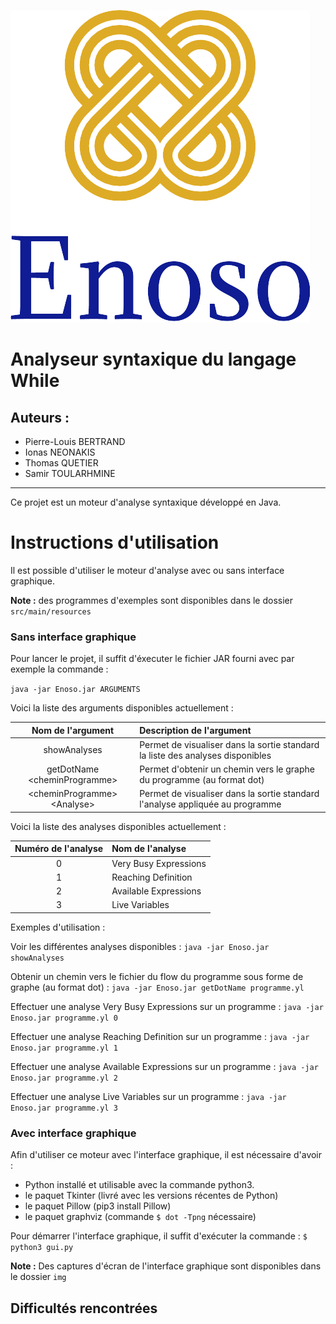 
![](img/logo_small.png)

# Analyseur syntaxique du langage While

## Auteurs :
- Pierre-Louis BERTRAND
- Ionas NEONAKIS
- Thomas QUETIER
- Samir TOULARHMINE

---

Ce projet est un moteur d'analyse syntaxique développé en Java.

# Instructions d'utilisation

Il est possible d'utiliser le moteur d'analyse avec ou sans interface graphique.

**Note :** des programmes d'exemples sont disponibles dans le dossier ```src/main/resources```

### Sans interface graphique
Pour lancer le projet, il suffit d'éxecuter le fichier JAR fourni avec par exemple la commande : 

``` java -jar Enoso.jar ARGUMENTS ```

Voici la liste des arguments disponibles actuellement :

|        Nom de l'argument        | Description de l'argument                                                      |
|:-------------------------------:|:-------------------------------------------------------------------------------|
|          showAnalyses           | Permet de visualiser dans la sortie standard la liste des analyses disponibles |
| getDotName \<cheminProgramme\>  | Permet d'obtenir un chemin vers le graphe du programme (au format dot)         |
| \<cheminProgramme\> \<Analyse\> | Permet de visualiser dans la sortie standard l'analyse appliquée au programme  |


Voici la liste des analyses disponibles actuellement :

| Numéro de l'analyse | Nom de l'analyse      |
|:-------------------:|:----------------------|
|          0          | Very Busy Expressions |
|          1          | Reaching Definition   |
|          2          | Available Expressions |
|          3          | Live Variables        |

Exemples d'utilisation :

Voir les différentes analyses disponibles :
```java -jar Enoso.jar showAnalyses```

Obtenir un chemin vers le fichier du flow du programme sous forme de graphe (au format dot) :
```java -jar Enoso.jar getDotName programme.yl```

Effectuer une analyse Very Busy Expressions sur un programme :
```java -jar Enoso.jar programme.yl 0```

Effectuer une analyse Reaching Definition sur un programme :
```java -jar Enoso.jar programme.yl 1```

Effectuer une analyse Available Expressions sur un programme :
```java -jar Enoso.jar programme.yl 2```

Effectuer une analyse Live Variables sur un programme :
```java -jar Enoso.jar programme.yl 3```


### Avec interface graphique

Afin d'utiliser ce moteur avec l'interface graphique, il est nécessaire d'avoir :

- Python installé et utilisable avec la commande python3.
- le paquet Tkinter (livré avec les versions récentes de Python) 
- le paquet Pillow (pip3 install Pillow) 
- le paquet graphviz (commande ```$ dot -Tpng``` nécessaire)

Pour démarrer l'interface graphique, il suffit d'exécuter la commande :
```$ python3 gui.py```

**Note :** Des captures d'écran de l'interface graphique sont disponibles dans le dossier ```img```

## Difficultés rencontrées
